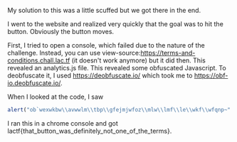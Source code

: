 My solution to this was a little scuffed but we got there in the end.

I went to the website and realized very quickly that the goal was to hit the button. Obviously the button moves.

First, I tried to open a console, which failed due to the nature of the challenge. Instead, you can use
view-source:https://terms-and-conditions.chall.lac.tf (it doesn't work anymore) but it did then. This 
revealed an analytics.js file. This revealed some obfuscated Javascript. To deobfuscate it, I used https://deobfuscate.io/ which took me to https://obf-io.deobfuscate.io/.

When I looked at the code, I saw 
```javascript
alert("ob`wexwkbw\\avwwlm\\tbp\\gfejmjwfoz\\mlw\\lmf\\le\\wkf\\wfqnp~".split``.map(_0x286792 => String.fromCharCode(_0x286792.charCodeAt(0) ^ 3)).join``);
```

I ran this in a chrome console and got lactf{that_button_was_definitely_not_one_of_the_terms}.

